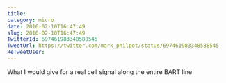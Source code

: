 ```yaml
---
title: 
category: micro
date: 2016-02-10T16:47:49
slug: 2016-02-10T16:47:49
TwitterId: 697461983348588545
TweetUrl: https://twitter.com/mark_philpot/status/697461983348588545
ReTweetUser: 
---
```


What I would give for a real cell signal along the entire BART line